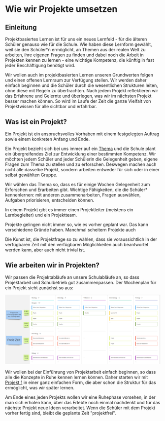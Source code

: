 # Wie wir Projekte umsetzen

## Einleitung

Projektbasiertes Lernen ist für uns ein neues Lernfeld - für die älteren Schüler genauso wie für die Schule. Wie haben diese Lernform gewählt, weil sie den Schüler\*n ermöglicht, an Themen aus der realen Welt zu arbeiten, ihre eigenen Fragen zu finden und dabei noch die Arbeit in Projekten kennen zu lernen - eine wichtige Kompetenz, die künftig in fast jeder Beschäftigung benötigt wird.

Wir wollen auch im projektbasierten Lernen unseren Grundwerten folgen und einen offenen Lernraum zur Verfügung stellen. Wir werden daher einfach beginnen und die Schüler durch die wesentlichen Strukturen leiten, ohne diese mit Regeln zu überfrachten. Nach jedem Projekt reflektieren wir das Erfahrene und Gelernte und überlegen, was wir im nächsten Projekt besser machen können. So wird im Laufe der Zeit die ganze Vielfalt von Projektwissen für alle sichtbar und erfahrbar.

## Was ist ein Projekt?

Ein Projekt ist ein anspruchsvolles Vorhaben mit einem festgelegten Auftrag sowie einem konkreten Anfang und Ende. 

Ein Projekt bezieht sich bei uns immer auf ein [Thema](../../wiki/definitionen/thema.md) und die Schule plant ein übergreifendes Ziel zur Entwicklung einer bestimmten Kompetenz. Wir möchten jedem Schüler und jeder Schülerin die Gelegenheit geben, eigene Fragen zum Thema zu stellen und zu erforschen. Deswegen machen auch nicht alle dasselbe Projekt, sondern arbeiten entweder für sich oder in einer selbst gewählten Gruppe.

Wir wählen das Thema so, dass es für einige Wochen Gelegenheit zum Erforschen und Erarbeiten gibt. Wichtige Fähigkeiten, die die Schüler\* kennenlernen: mit anderen zusammenarbeiten, Fragen auswählen, Aufgaben priorisieren, entscheiden können.

In einem Projekt gibt es immer einen Projektleiter \(meistens ein Lernbegleiter\) und ein Projektteam.

Projekte gelingen nicht immer so, wie es vorher geplant war. Das kann verschiedene Gründe haben. Manchmal scheitern Projekte auch

Die Kunst ist, die Projektfrage so zu wählen, dass sie voraussichtlich in der verfügbaren Zeit mit den verfügbaren Möglichkeiten auch beantwortet werden kann, aber auch nicht trivial ist. 

## Wie arbeiten wir in Projekten?

Wir passen die Projektabläufe an unsere Schulabläufe an, so dass Projektarbeit und Schulbetrieb gut zusammenpassen. Der Wochenplan für ein Projekt sieht zunächst so aus:

![](../../.gitbook/assets/grafik%20%283%29.png)

Wir wollen bei der Einführung von Projektarbeit einfach beginnen, so dass alle die Konzepte in Ruhe kennen lernen können. Daher starten wir mit [Projekt 1](projekt-1.md) in einer ganz einfachen Form, die aber schon die Struktur für das ermöglicht, was wir später lernen.

Am Ende eines jeden Projekts wollen wir eine Ruhephase vorsehen, in der man sich erholen kann, über das Erlebte noch einmal nachdenkt und für das nächste Projekt neue Ideen verarbeitet. Wenn die Schüler mit dem Projekt vorher fertig sind, bleibt die geplante Zeit "projektfrei".





